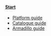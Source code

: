 #### [Start](/)

- [Platform guide](/molgenis/)
- [Catalogue guide](/catalogue/)
- [Armadillo guide](https://molgenis.github.io/molgenis-service-armadillo)
